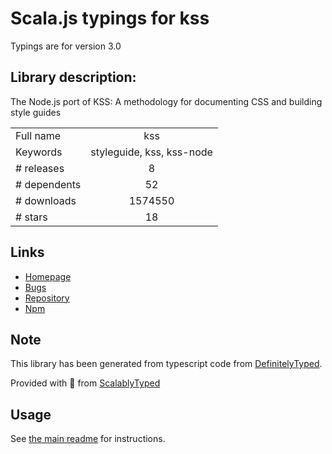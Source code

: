 
# Scala.js typings for kss

Typings are for version 3.0

## Library description:
The Node.js port of KSS: A methodology for documenting CSS and building style guides

|                    |                 |
| ------------------ | :-------------: |
| Full name          | kss |
| Keywords           | styleguide, kss, kss-node |
| # releases         | 8 |
| # dependents       | 52 |
| # downloads        | 1574550 |
| # stars            | 18 |

## Links
- [Homepage](http://kss-node.github.io/kss-node)
- [Bugs](https://github.com/kss-node/kss-node/issues)
- [Repository](https://github.com/kss-node/kss-node)
- [Npm](https://www.npmjs.com/package/kss)
    


## Note
This library has been generated from typescript code from [DefinitelyTyped](https://definitelytyped.org).

Provided with :purple_heart: from [ScalablyTyped](https://github.com/oyvindberg/ScalablyTyped)

## Usage
See [the main readme](../../readme.md) for instructions.



